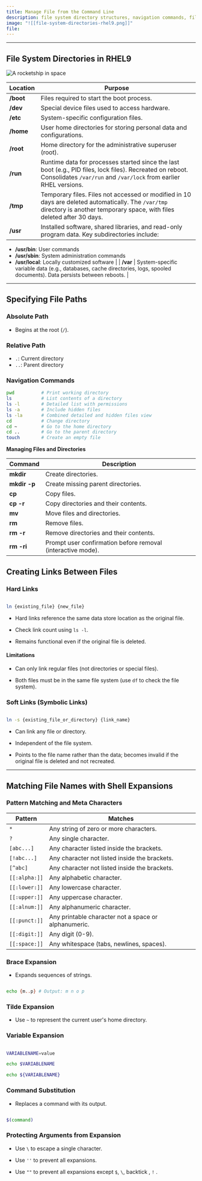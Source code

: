 ```yaml
---
title: Manage File from the Command Line
description: file system directory structures, navigation commands, file and directory management, creating links, and using shell expansions (e.g., pattern matching, brace expansion, variable expansion).
image: "![[file-system-directories-rhel9.png]]"
file:
---
```

---
## File System Directories in RHEL9
![A rocketship in space](../../../../assets/file-system-directories-rhel9.png)

| Location  | Purpose                                                                                                                                                                        |
| --------- | ------------------------------------------------------------------------------------------------------------------------------------------------------------------------------ |
| **/boot** | Files required to start the boot process.                                                                                                                                      |
| **/dev**  | Special device files used to access hardware.                                                                                                                                  |
| **/etc**  | System-specific configuration files.                                                                                                                                           |
| **/home** | User home directories for storing personal data and configurations.                                                                                                            |
| **/root** | Home directory for the administrative superuser (root).                                                                                                                        |
| **/run**  | Runtime data for processes started since the last boot (e.g., PID files, lock files). Recreated on reboot. Consolidates `/var/run` and `/var/lock` from earlier RHEL versions. |
| **/tmp**  | Temporary files. Files not accessed or modified in 10 days are deleted automatically. The `/var/tmp` directory is another temporary space, with files deleted after 30 days.   |
| **/usr**  | Installed software, shared libraries, and read-only program data. Key subdirectories include:                                                                                  |
  - **/usr/bin**: User commands
  - **/usr/sbin**: System administration commands
  - **/usr/local**: Locally customized software |
| **/var** | System-specific variable data (e.g., databases, cache directories, logs, spooled documents). Data persists between reboots. |

---

## Specifying File Paths

### Absolute Path
- Begins at the root (`/`).

### Relative Path
- `.`: Current directory
- `..`: Parent directory

### Navigation Commands
```bash
pwd          # Print working directory
ls           # List contents of a directory
ls -l        # Detailed list with permissions
ls -a        # Include hidden files
ls -la       # Combined detailed and hidden files view
cd           # Change directory
cd ~         # Go to the home directory
cd ..        # Go to the parent directory
touch        # Create an empty file
```

**Managing Files and Directories**

| Command      | Description                                                 |
| ------------ | ----------------------------------------------------------- |
| **mkdir**    | Create directories.                                         |
| **mkdir -p** | Create missing parent directories.                          |
| **cp**       | Copy files.                                                 |
| **cp -r**    | Copy directories and their contents.                        |
| **mv**       | Move files and directories.                                 |
| **rm**       | Remove files.                                               |
| **rm -r**    | Remove directories and their contents.                      |
| **rm -ri**   | Prompt user confirmation before removal (interactive mode). |

## Creating Links Between Files

### Hard Links

```bash

ln {existing_file} {new_file}

```

- Hard links reference the same data store location as the original file.

- Check link count using `ls -l`.

- Remains functional even if the original file is deleted.

  

#### Limitations

- Can only link regular files (not directories or special files).

- Both files must be in the same file system (use `df` to check the file system).

  

### Soft Links (Symbolic Links)

```bash

ln -s {existing_file_or_directory} {link_name}

```

- Can link any file or directory.

- Independent of the file system.

- Points to the file name rather than the data; becomes invalid if the original file is deleted and not recreated.

  

---

  

## Matching File Names with Shell Expansions

  

### Pattern Matching and Meta Characters

| Pattern           | Matches |
| ----------------- | ------- |
| `*`               | Any string of zero or more characters. |
| `?`               | Any single character. |
| `[abc...]`        | Any character listed inside the brackets. |
| `[!abc...]`       | Any character not listed inside the brackets. |
| `[^abc]`          | Any character not listed inside the brackets. |
| `[[:alpha:]]`     | Any alphabetic character. |
| `[[:lower:]]`     | Any lowercase character. |
| `[[:upper:]]`     | Any uppercase character. |
| `[[:alnum:]]`     | Any alphanumeric character. |
| `[[:punct:]]`     | Any printable character not a space or alphanumeric. |
| `[[:digit:]]`     | Any digit (0-9). |
| `[[:space:]]`     | Any whitespace (tabs, newlines, spaces). |

  

### Brace Expansion

- Expands sequences of strings.

```bash

echo {m..p} # Output: m n o p

```

  

### Tilde Expansion

- Use `~` to represent the current user's home directory.

  

### Variable Expansion

```bash

VARIABLENAME=value

echo $VARIABLENAME

echo ${VARIABLENAME}

```

  

### Command Substitution

- Replaces a command with its output.

```bash

$(command)

```

  

### Protecting Arguments from Expansion

- Use `\` to escape a single character.

- Use `''` to prevent all expansions.

- Use `""` to prevent all expansions except `$`, `\`, backtick , `!` .